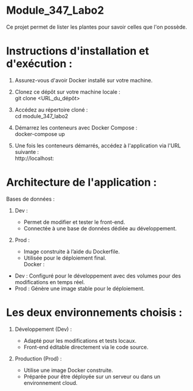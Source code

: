 # Module_347_Labo2  
Ce projet permet de lister les plantes pour savoir celles que l'on possède.  

# Instructions d'installation et d'exécution :  
1. Assurez-vous d'avoir Docker installé sur votre machine.  
2. Clonez ce dépôt sur votre machine locale :  
git clone <URL_du_dépôt>  

3. Accédez au répertoire cloné :  
cd module_347_labo2  

4. Démarrez les conteneurs avec Docker Compose :  
docker-compose up  

5. Une fois les conteneurs démarrés, accédez à l'application via l'URL suivante :  
http://localhost:<port>  
# Architecture de l'application :  
Bases de données :  
1. Dev :  
   - Permet de modifier et tester le front-end.  
   - Connectée à une base de données dédiée au développement.  

2. Prod :  
   - Image construite à l’aide du Dockerfile.  
   - Utilisée pour le déploiement final.  
Docker :  
 - Dev : Configuré pour le développement avec des volumes pour des modifications en temps réel.  
 - Prod : Génère une image stable pour le déploiement.  
# Les deux environnements choisis :  

1. Développement (Dev) :  
   - Adapté pour les modifications et tests locaux.  
   - Front-end éditable directement via le code source.  

2. Production (Prod) :  
   - Utilise une image Docker construite.  
   - Préparée pour être déployée sur un serveur ou dans un environnement cloud.  
